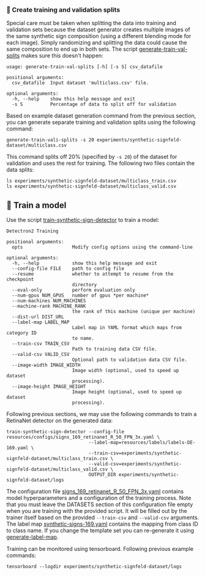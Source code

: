 ### :traffic_light: Create training and validation splits

Special care must be taken when splitting the data into training and validation sets because the dataset generator creates multiple images of the same synthetic sign composition (using a different blending mode for each image). Simply randomizing and splitting the data could cause the same composition to end up in both sets. The script [generate-train-val-splits](https://github.com/moabitcoin/Signfeld/blob/master/bin/generate-train-val-splits) makes sure this doesn't happen:
```
usage: generate-train-val-splits [-h] [-s S] csv_datafile

positional arguments:
  csv_datafile  Input dataset 'multiclass.csv' file.

optional arguments:
  -h, --help    show this help message and exit
  -s S          Percentage of data to split off for validation
```
Based on example dataset generation command from the previous section, you can generate separate training and validation splits using the following command:
```
generate-train-vali-splits -s 20 experiments/synthetic-signfeld-dataset/multiclass.csv
```
This command splits off 20% (specified by ``-s 20``) of the dataset for validation and uses the rest for training. The following two files contain the data splits:
```
ls experiments/synthetic-signfeld-dataset/multiclass_train.csv
ls experiments/synthetic-signfeld-dataset/multiclass_valid.csv
```

## :bullettrain_side: Train a model

Use the script [train-synthetic-sign-detector](https://github.com/moabitcoin/Signfeld/blob/master/bin/train-synthetic-sign-detector) to train a model:
```
Detectron2 Training

positional arguments:
  opts                  Modify config options using the command-line

optional arguments:
  -h, --help            show this help message and exit
  --config-file FILE    path to config file
  --resume              whether to attempt to resume from the checkpoint
                        directory
  --eval-only           perform evaluation only
  --num-gpus NUM_GPUS   number of gpus *per machine*
  --num-machines NUM_MACHINES
  --machine-rank MACHINE_RANK
                        the rank of this machine (unique per machine)
  --dist-url DIST_URL
  --label-map LABEL_MAP
                        Label map in YAML format which maps from category ID
                        to name.
  --train-csv TRAIN_CSV
                        Path to training data CSV file.
  --valid-csv VALID_CSV
                        Optional path to validation data CSV file.
  --image-width IMAGE_WIDTH
                        Image width (optional, used to speed up dataset
                        processing).
  --image-height IMAGE_HEIGHT
                        Image height (optional, used to speed up dataset
                        processing).
```
Following previous sections, we may use the following commands to train a RetinaNet detector on the generated data:
```
train-synthetic-sign-detector --config-file resources/configs/signs_169_retinanet_R_50_FPN_3x.yaml \
                              --label-map=resources/labels/labels-DE-169.yaml \
                              --train-csv=experiments/synthetic-signfeld-dataset/multiclass_train.csv \
                              --valid-csv=experiments/synthetic-signfeld-dataset/multiclass_valid.csv \
                              OUTPUT_DIR experiments/synthetic-signfeld-dataset/logs
```
The configuration file [signs_169_retinanet_R_50_FPN_3x.yaml](https://github.com/moabitcoin/Signfeld/blob/master/resources/configs/signs_169_retinanet_R_50_FPN_3x.yaml) contains model hyperparameters and a configuration of the training process. Note that you must leave the DATASETS section of this configuration file empty when you are training with the provided script. It will be filled out by the trainer itself based on the provided ``--train-csv`` and ``--valid-csv`` arguments. The label map [synthetic-signs-169.yaml](https://github.com/moabitcoin/Signfeld/blob/master/resources/labels/synthetic-signs-169.yaml) contains the mapping from class ID to class name. If you change the template set you can re-generate it using [generate-label-map](https://github.com/moabitcoin/Signfeld/blob/master/bin/generate-label-map).

Training can be monitored using tensorboard. Following previous example commands:
```
tensorboard --logdir experiments/synthetic-signfeld-dataset/logs
```
